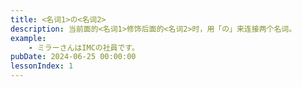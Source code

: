 ```yaml
---
title: <名词1>の<名词2>
description: 当前面的<名词1>修饰后面的<名词2>时，用「の」来连接两个名词。
example:
    - ミラーさんはIMCの社員です。
pubDate: 2024-06-25 00:00:00
lessonIndex: 1
---
```

